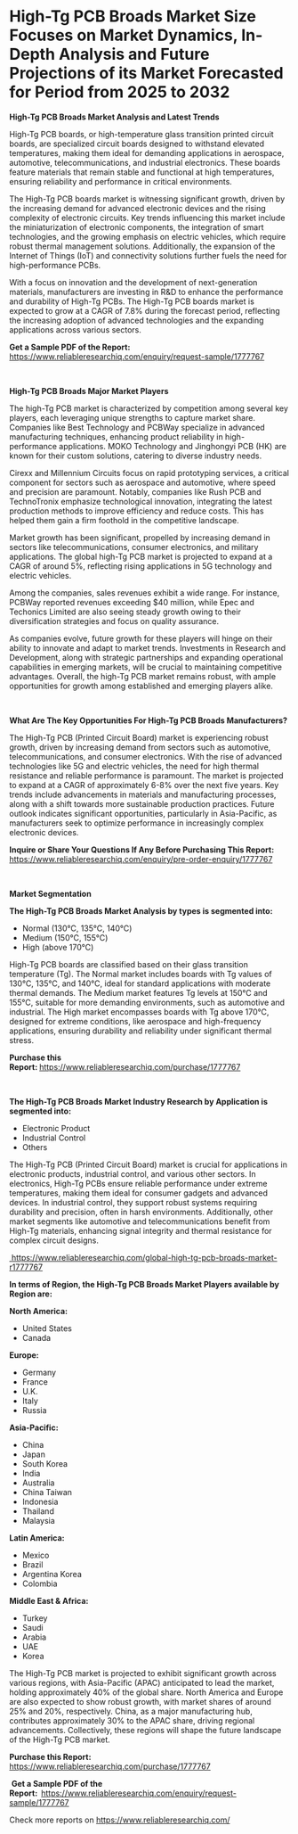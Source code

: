<p><h1>High-Tg PCB Broads Market Size Focuses on Market Dynamics, In-Depth Analysis and Future Projections of its Market Forecasted for Period from 2025 to 2032</h1></p><p><strong>High-Tg PCB Broads Market Analysis and Latest Trends</strong></p>
<p><p>High-Tg PCB boards, or high-temperature glass transition printed circuit boards, are specialized circuit boards designed to withstand elevated temperatures, making them ideal for demanding applications in aerospace, automotive, telecommunications, and industrial electronics. These boards feature materials that remain stable and functional at high temperatures, ensuring reliability and performance in critical environments.</p><p>The High-Tg PCB boards market is witnessing significant growth, driven by the increasing demand for advanced electronic devices and the rising complexity of electronic circuits. Key trends influencing this market include the miniaturization of electronic components, the integration of smart technologies, and the growing emphasis on electric vehicles, which require robust thermal management solutions. Additionally, the expansion of the Internet of Things (IoT) and connectivity solutions further fuels the need for high-performance PCBs.</p><p>With a focus on innovation and the development of next-generation materials, manufacturers are investing in R&D to enhance the performance and durability of High-Tg PCBs. The High-Tg PCB boards market is expected to grow at a CAGR of 7.8% during the forecast period, reflecting the increasing adoption of advanced technologies and the expanding applications across various sectors.</p></p>
<p><strong>Get a Sample PDF of the Report:&nbsp;</strong> <a href="https://www.reliableresearchiq.com/enquiry/request-sample/1777767?utm_campaign=3356&utm_medium=2&utm_source=Github&utm_content=ia&utm_term=06042025&utm_id=high-tg-pcb-broads">https://www.reliableresearchiq.com/enquiry/request-sample/1777767</a></p>
<p>&nbsp;</p>
<p><strong>High-Tg PCB Broads Major Market Players</strong></p>
<p><p>The high-Tg PCB market is characterized by competition among several key players, each leveraging unique strengths to capture market share. Companies like Best Technology and PCBWay specialize in advanced manufacturing techniques, enhancing product reliability in high-performance applications. MOKO Technology and Jinghongyi PCB (HK) are known for their custom solutions, catering to diverse industry needs.</p><p>Cirexx and Millennium Circuits focus on rapid prototyping services, a critical component for sectors such as aerospace and automotive, where speed and precision are paramount. Notably, companies like Rush PCB and TechnoTronix emphasize technological innovation, integrating the latest production methods to improve efficiency and reduce costs. This has helped them gain a firm foothold in the competitive landscape.</p><p>Market growth has been significant, propelled by increasing demand in sectors like telecommunications, consumer electronics, and military applications. The global high-Tg PCB market is projected to expand at a CAGR of around 5%, reflecting rising applications in 5G technology and electric vehicles.</p><p>Among the companies, sales revenues exhibit a wide range. For instance, PCBWay reported revenues exceeding $40 million, while Epec and Techonics Limited are also seeing steady growth owing to their diversification strategies and focus on quality assurance.</p><p>As companies evolve, future growth for these players will hinge on their ability to innovate and adapt to market trends. Investments in Research and Development, along with strategic partnerships and expanding operational capabilities in emerging markets, will be crucial to maintaining competitive advantages. Overall, the high-Tg PCB market remains robust, with ample opportunities for growth among established and emerging players alike.</p></p>
<p>&nbsp;</p>
<p><strong>What Are The Key Opportunities For High-Tg PCB Broads Manufacturers?</strong></p>
<p><p>The High-Tg PCB (Printed Circuit Board) market is experiencing robust growth, driven by increasing demand from sectors such as automotive, telecommunications, and consumer electronics. With the rise of advanced technologies like 5G and electric vehicles, the need for high thermal resistance and reliable performance is paramount. The market is projected to expand at a CAGR of approximately 6-8% over the next five years. Key trends include advancements in materials and manufacturing processes, along with a shift towards more sustainable production practices. Future outlook indicates significant opportunities, particularly in Asia-Pacific, as manufacturers seek to optimize performance in increasingly complex electronic devices.</p></p>
<p><strong>Inquire or Share Your Questions If Any Before Purchasing This Report:</strong> <a href="https://www.reliableresearchiq.com/enquiry/pre-order-enquiry/1777767?utm_campaign=3356&utm_medium=2&utm_source=Github&utm_content=ia&utm_term=06042025&utm_id=high-tg-pcb-broads">https://www.reliableresearchiq.com/enquiry/pre-order-enquiry/1777767</a></p>
<p>&nbsp;</p>
<p><strong>Market Segmentation</strong></p>
<p><strong>The High-Tg PCB Broads Market Analysis by types is segmented into:</strong></p>
<p><ul><li>Normal (130℃, 135℃, 140℃)</li><li>Medium (150℃, 155℃)</li><li>High (above 170℃)</li></ul></p>
<p><p>High-Tg PCB boards are classified based on their glass transition temperature (Tg). The Normal market includes boards with Tg values of 130℃, 135℃, and 140℃, ideal for standard applications with moderate thermal demands. The Medium market features Tg levels at 150℃ and 155℃, suitable for more demanding environments, such as automotive and industrial. The High market encompasses boards with Tg above 170℃, designed for extreme conditions, like aerospace and high-frequency applications, ensuring durability and reliability under significant thermal stress.</p></p>
<p><strong>Purchase this Report:&nbsp;</strong><a href="https://www.reliableresearchiq.com/purchase/1777767?utm_campaign=3356&utm_medium=2&utm_source=Github&utm_content=ia&utm_term=06042025&utm_id=high-tg-pcb-broads">https://www.reliableresearchiq.com/purchase/1777767</a></p>
<p>&nbsp;</p>
<p><strong>The High-Tg PCB Broads Market Industry Research by Application is segmented into:</strong></p>
<p><ul><li>Electronic Product</li><li>Industrial Control</li><li>Others</li></ul></p>
<p><p>The High-Tg PCB (Printed Circuit Board) market is crucial for applications in electronic products, industrial control, and various other sectors. In electronics, High-Tg PCBs ensure reliable performance under extreme temperatures, making them ideal for consumer gadgets and advanced devices. In industrial control, they support robust systems requiring durability and precision, often in harsh environments. Additionally, other market segments like automotive and telecommunications benefit from High-Tg materials, enhancing signal integrity and thermal resistance for complex circuit designs.</p></p>
<p><a href="https://www.reliableresearchiq.com/global-high-tg-pcb-broads-market-r1777767?utm_campaign=3356&utm_medium=2&utm_source=Github&utm_content=ia&utm_term=06042025&utm_id=high-tg-pcb-broads">&nbsp;https://www.reliableresearchiq.com/global-high-tg-pcb-broads-market-r1777767</a></p>
<p><strong>In terms of Region, the High-Tg PCB Broads Market Players available by Region are:</strong></p>
<p>
    <p> <strong> North America: </strong>
        <ul>
            <li>United States</li>
            <li>Canada</li>
        </ul>
        </p> 
    <p> <strong> Europe: </strong>
        <ul>
            <li>Germany</li>
            <li>France</li>
            <li>U.K.</li>
            <li>Italy</li>
            <li>Russia</li>
        </ul>
        </p> 
    <p> <strong> Asia-Pacific: </strong>
        <ul>
            <li>China</li>
            <li>Japan</li>
            <li>South Korea</li>
            <li>India</li>
            <li>Australia</li>
            <li>China Taiwan</li>
            <li>Indonesia</li>
            <li>Thailand</li>
            <li>Malaysia</li>
        </ul>
        </p> 
    <p> <strong> Latin America: </strong>
        <ul>
            <li>Mexico</li>
            <li>Brazil</li>
            <li>Argentina Korea</li>
            <li>Colombia</li>
        </ul>
        </p> 
    <p> <strong> Middle East & Africa: </strong>
        <ul>
            <li>Turkey</li>
            <li>Saudi</li>
            <li>Arabia</li>
            <li>UAE</li>
            <li>Korea</li>
        </ul>
    </p>
    </p>
<p><p>The High-Tg PCB market is projected to exhibit significant growth across various regions, with Asia-Pacific (APAC) anticipated to lead the market, holding approximately 40% of the global share. North America and Europe are also expected to show robust growth, with market shares of around 25% and 20%, respectively. China, as a major manufacturing hub, contributes approximately 30% to the APAC share, driving regional advancements. Collectively, these regions will shape the future landscape of the High-Tg PCB market.</p></p>
<p><strong>Purchase this Report: </strong><a href="https://www.reliableresearchiq.com/purchase/1777767?utm_campaign=3356&utm_medium=2&utm_source=Github&utm_content=ia&utm_term=06042025&utm_id=high-tg-pcb-broads">https://www.reliableresearchiq.com/purchase/1777767</a></p>
<p>&nbsp;<strong>Get a Sample PDF of the Report:&nbsp;&nbsp;</strong><a href="https://www.reliableresearchiq.com/enquiry/request-sample/1777767?utm_campaign=3356&utm_medium=2&utm_source=Github&utm_content=ia&utm_term=06042025&utm_id=high-tg-pcb-broads">https://www.reliableresearchiq.com/enquiry/request-sample/1777767</a></p>
<p><strong></strong></p>
<p>Check more reports on <a href="https://www.reliableresearchiq.com/?utm_campaign=3356&utm_medium=2&utm_source=Github&utm_content=ia&utm_term=06042025&utm_id=high-tg-pcb-broads">https://www.reliableresearchiq.com/</a></p>